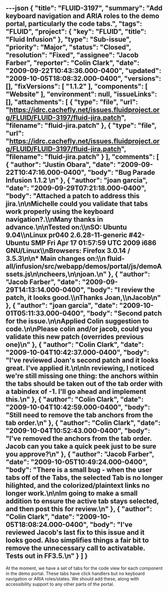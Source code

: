 ---json
{
  "title": "FLUID-3197",
  "summary": "Add keyboard navigation and ARIA roles to the demo portal, particularly the code tabs.",
  "tags": "FLUID",
  "project": {
    "key": "FLUID",
    "title": "Fluid Infusion"
  },
  "type": "Sub-issue",
  "priority": "Major",
  "status": "Closed",
  "resolution": "Fixed",
  "assignee": "Jacob Farber",
  "reporter": "Colin Clark",
  "date": "2009-09-22T10:43:36.000-0400",
  "updated": "2009-10-05T18:08:32.000-0400",
  "versions": [],
  "fixVersions": [
    "1.1.2"
  ],
  "components": [
    "Website"
  ],
  "environment": null,
  "issueLinks": [],
  "attachments": [
    {
      "type": "file",
      "url": "https://idrc.cachefly.net/issues.fluidproject.org/FLUID/FLUID-3197/fluid-jira.patch",
      "filename": "fluid-jira.patch"
    },
    {
      "type": "file",
      "url": "https://idrc.cachefly.net/issues.fluidproject.org/FLUID/FLUID-3197/fluid-jira.patch",
      "filename": "fluid-jira.patch"
    }
  ],
  "comments": [
    {
      "author": "Justin Obara",
      "date": "2009-09-22T10:47:16.000-0400",
      "body": "Bug Parade Infusion 1.1.2&#x20;\n"
    },
    {
      "author": "joan garcia",
      "date": "2009-09-29T07:21:18.000-0400",
      "body": "Attached a patch to address this jira.\n\nMichelle could you validate that tabs work properly using the keyboard navigation?.\\\nMany thanks in advance.\n\nTested on:\\\nSO: Ubuntu 9.04\\\nLinux pr040 2.6.28-11-generic #42-Ubuntu SMP Fri Apr 17 01:57:59 UTC 2009 i686 GNU/Linux\\\nBrowsers: Firefox 3.0.14 / 3.5.3\n\n* Main changes on:\\\n  &#x20;         fluid-all/infusion/src/webapp/demos/portal/js/demoAssets.js\n\ncheers,\n\njoan.\n"
    },
    {
      "author": "Jacob Farber",
      "date": "2009-09-29T14:13:14.000-0400",
      "body": "I review the patch, it looks good.\\\nThanks Joan,\\\nJacob\n"
    },
    {
      "author": "joan garcia",
      "date": "2009-10-01T05:11:33.000-0400",
      "body": "Second patch for the issue.\n\nApplied Colin suggestion to code.\n\nPlease colin and/or jacob, could you validate this new patch (overrides previous one)\n"
    },
    {
      "author": "Colin Clark",
      "date": "2009-10-04T10:42:37.000-0400",
      "body": "I've reviewed Joan's second patch and it looks great. I've applied it.\n\nIn reviewing, I noticed we're still missing one thing: the anchors within the tabs should be taken out of the tab order with a tabindex of -1. I'll go ahead and implement this.\n"
    },
    {
      "author": "Colin Clark",
      "date": "2009-10-04T10:42:59.000-0400",
      "body": "Still need to remove the tab anchors from the tab order.\n"
    },
    {
      "author": "Colin Clark",
      "date": "2009-10-04T10:52:43.000-0400",
      "body": "I've removed the anchors from the tab order. Jacob can you take a quick peek just to be sure you approve?\n"
    },
    {
      "author": "Jacob Farber",
      "date": "2009-10-05T10:49:24.000-0400",
      "body": "There is a small bug - when the user tabs off of the Tabs, the selected Tab is no longer hilighted, and the colorized/plaintext links no longer work.\n\nIm going to make a small addition to ensure the active tab stays selected, and then post this for review.\n"
    },
    {
      "author": "Colin Clark",
      "date": "2009-10-05T18:08:24.000-0400",
      "body": "I've reviewed Jacob's last fix to this issue and it looks good. Also simplifies things a fair bit to remove the unnecessary call to activatable. Tests out in FF3.5.\n"
    }
  ]
}
---
At the moment, we have a set of tabs for the code view for each component in the demo portal. These tabs have click handlers but no keyboard navigation or ARIA roles/states. We should add these, along with accessibility support to any other parts of the portal.

        